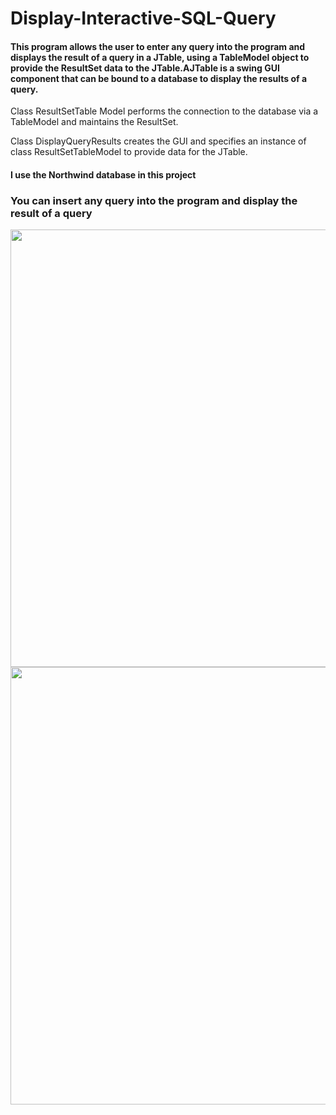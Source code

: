 <h1>Display-Interactive-SQL-Query</h1>
<h4>This program allows the user to enter any query into the
 program and displays the result of a query in a JTable, using a TableModel object to provide the ResultSet data to the JTable.AJTable is a swing GUI component that can be bound to a database to display the results of a query.</h4>

 <p> Class ResultSetTable Model performs the connection to the database via a TableModel and maintains the ResultSet.</p>
 <p>Class DisplayQueryResults creates the GUI and specifies an instance of class ResultSetTableModel to provide data for the JTable.</p>
<h4>I use the Northwind database in this project</h4>

<div>
 <h3>You can insert any query into the program and display the result of a query</h3>
<img src="https://github.com/user-attachments/assets/02856969-ded2-4f52-a223-36ba35586578" width="1500" height="700">
<img src="https://github.com/user-attachments/assets/252df1c5-f21f-4de7-a50f-250eafbb66ee" width="1500" height="700">
</div>
